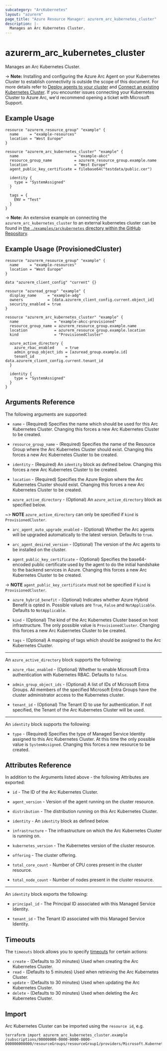 ```yaml
---
subcategory: "ArcKubernetes"
layout: "azurerm"
page_title: "Azure Resource Manager: azurerm_arc_kubernetes_cluster"
description: |-
  Manages an Arc Kubernetes Cluster.
---
```


# azurerm_arc_kubernetes_cluster

Manages an Arc Kubernetes Cluster.

-> **Note:** Installing and configuring the Azure Arc Agent on your Kubernetes Cluster to establish connectivity is outside the scope of this document. For more details refer to [Deploy agents to your cluster](https://learn.microsoft.com/en-us/azure/azure-arc/kubernetes/conceptual-agent-overview#deploy-agents-to-your-cluster) and [Connect an existing Kubernetes Cluster](https://learn.microsoft.com/en-us/azure/azure-arc/kubernetes/quickstart-connect-cluster?tabs=azure-cli#connect-an-existing-kubernetes-cluster). If you encounter issues connecting your Kubernetes Cluster to Azure Arc, we'd recommend opening a ticket with Microsoft Support.

## Example Usage

```hcl
resource "azurerm_resource_group" "example" {
  name     = "example-resources"
  location = "West Europe"
}

resource "azurerm_arc_kubernetes_cluster" "example" {
  name                         = "example-akcc"
  resource_group_name          = azurerm_resource_group.example.name
  location                     = "West Europe"
  agent_public_key_certificate = filebase64("testdata/public.cer")

  identity {
    type = "SystemAssigned"
  }

  tags = {
    ENV = "Test"
  }
}
```

-> **Note:** An extensive example on connecting the `azurerm_arc_kubernetes_cluster` to an external kubernetes cluster can be found in [the `./examples/arckubernetes` directory within the GitHub Repository](https://github.com/hashicorp/terraform-provider-azurerm/tree/main/examples/arckubernetes).

## Example Usage (ProvisionedCluster)

```hcl
resource "azurerm_resource_group" "example" {
  name     = "example-resources"
  location = "West Europe"
}

data "azurerm_client_config" "current" {}

resource "azuread_group" "example" {
  display_name     = "example-adg"
  owners           = [data.azurerm_client_config.current.object_id]
  security_enabled = true
}

resource "azurerm_arc_kubernetes_cluster" "example" {
  name                = "example-akcc-provisioned"
  resource_group_name = azurerm_resource_group.example.name
  location            = azurerm_resource_group.example.location
  kind                = "ProvisionedCluster"

  azure_active_directory {
    azure_rbac_enabled     = true
    admin_group_object_ids = [azuread_group.example.id]
    tenant_id              = data.azurerm_client_config.current.tenant_id
  }

  identity {
    type = "SystemAssigned"
  }
}
```

## Arguments Reference

The following arguments are supported:

* `name` - (Required) Specifies the name which should be used for this Arc Kubernetes Cluster. Changing this forces a new Arc Kubernetes Cluster to be created.

* `resource_group_name` - (Required) Specifies the name of the Resource Group where the Arc Kubernetes Cluster should exist. Changing this forces a new Arc Kubernetes Cluster to be created.

* `identity` - (Required) An `identity` block as defined below. Changing this forces a new Arc Kubernetes Cluster to be created.

* `location` - (Required) Specifies the Azure Region where the Arc Kubernetes Cluster should exist. Changing this forces a new Arc Kubernetes Cluster to be created.

* `azure_active_directory` - (Optional) An `azure_active_directory` block as specified below.

~> **NOTE** `azure_active_directory` can only be specified if `kind` is `ProvisionedCluster`.

* `arc_agent_auto_upgrade_enabled` - (Optional) Whether the Arc agents will be upgraded automatically to the latest version. Defaults to `true`.

* `arc_agent_desired_version` - (Optional) The version of the Arc agents to be installed on the cluster.

* `agent_public_key_certificate` - (Optional) Specifies the base64-encoded public certificate used by the agent to do the initial handshake to the backend services in Azure. Changing this forces a new Arc Kubernetes Cluster to be created.

-> **NOTE** `agent_public_key_certificate` must not be specified if `kind` is `ProvisionedCluster`.

* `azure_hybrid_benefit` - (Optional) Indicates whether Azure Hybrid Benefit is opted in. Possible values are `True`, `False` and `NotApplicable`. Defaults to `NotApplicable`.

* `kind` - (Optional) The kind of the Arc Kubernetes Cluster based on host infrastructure. The only possible value is `ProvisionedCluster`. Changing this forces a new Arc Kubernetes Cluster to be created.


* `tags` - (Optional) A mapping of tags which should be assigned to the Arc Kubernetes Cluster.

---

An `azure_active_directory` block supports the following:

* `azure_rbac_enabled` - (Optional) Whether to enable Microsoft Entra authentication with Kubernetes RBAC. Defaults to `false`.

* `admin_group_object_ids` - (Optional) A list of IDs of Microsoft Entra Groups. All members of the specified Microsoft Entra Groups have the cluster administrator access to the Kubernetes cluster.

* `tenant_id` - (Optional) The Tenant ID to use for authentication. If not specified, the Tenant of the Arc Kubernetes Cluster will be used.

---

An `identity` block supports the following:

* `type` - (Required) Specifies the type of Managed Service Identity assigned to this Arc Kubernetes Cluster. At this time the only possible value is `SystemAssigned`. Changing this forces a new resource to be created.

## Attributes Reference

In addition to the Arguments listed above - the following Attributes are exported:

* `id` - The ID of the Arc Kubernetes Cluster.

* `agent_version` - Version of the agent running on the cluster resource.

* `distribution` - The distribution running on this Arc Kubernetes Cluster.

* `identity` - An `identity` block as defined below.

* `infrastructure` - The infrastructure on which the Arc Kubernetes Cluster is running on.

* `kubernetes_version` - The Kubernetes version of the cluster resource.

* `offering` - The cluster offering.

* `total_core_count` - Number of CPU cores present in the cluster resource.

* `total_node_count` - Number of nodes present in the cluster resource.

---

An `identity` block exports the following:

* `principal_id` - The Principal ID associated with this Managed Service Identity.

* `tenant_id` - The Tenant ID associated with this Managed Service Identity.

## Timeouts

The `timeouts` block allows you to specify [timeouts](https://www.terraform.io/docs/configuration/resources.html#timeouts) for certain actions:

* `create` - (Defaults to 30 minutes) Used when creating the Arc Kubernetes Cluster.
* `read` - (Defaults to 5 minutes) Used when retrieving the Arc Kubernetes Cluster.
* `update` - (Defaults to 30 minutes) Used when updating the Arc Kubernetes Cluster.
* `delete` - (Defaults to 30 minutes) Used when deleting the Arc Kubernetes Cluster.

## Import

Arc Kubernetes Cluster can be imported using the `resource id`, e.g.

```shell
terraform import azurerm_arc_kubernetes_cluster.example /subscriptions/00000000-0000-0000-0000-000000000000/resourceGroups/resourceGroup1/providers/Microsoft.Kubernetes/connectedClusters/cluster1
```
